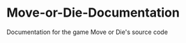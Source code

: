 Move-or-Die-Documentation
=========================

Documentation for the game Move or Die's source code
